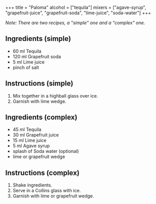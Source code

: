 +++
title = "Paloma"
alcohol = ["tequila"]
mixers = ["agave-syrup", "grapefruit-juice", "grapefruit-soda", "lime-juice", "soda-water"]
+++

*Note: There are two recipes, a "simple" one and a "complex" one.*

## Ingredients (simple)

- 60 ml Tequila
- 120 ml Grapefruit soda
- 5 ml Lime juice
- pinch of salt

## Instructions (simple)

1. Mix together in a highball glass over ice.
2. Garnish with lime wedge.

## Ingredients (complex)

- 45 ml Tequila
- 30 ml Grapefruit juice
- 15 ml Lime juice
- 5 ml Agave syrup
- splash of Soda water (optional)
- lime or grapefruit wedge

## Instructions (complex)

1. Shake ingredients.
2. Serve in a Collins glass with ice.
3. Garnish with lime or grapefruit wedge.
